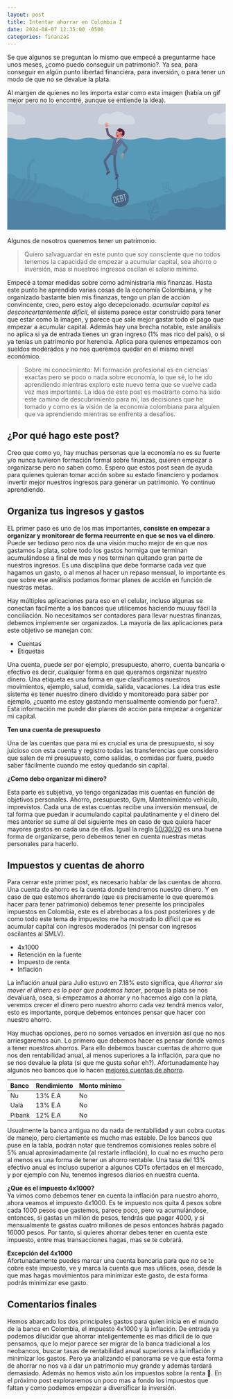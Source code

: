 ```yaml
---
layout: post
title: Intentar ahorrar en Colombia I
date: 2024-08-07 12:35:00 -0500
categories: finanzas
---
```


Se que algunos se preguntan lo mismo que empecé a preguntarme hace unos meses, ¿como puedo conseguir un patrimonio?. Ya sea, para conseguir en algún punto libertad financiera, para inversión, o para tener un modo de que no se devalue la plata. 

Al margen de quienes no les importa estar como esta imagen (había un gif mejor pero no lo encontré, aunque se entiende la idea).
![Ahogandose en la deuda](/assets/img/debt.gif)

Algunos de nosotros queremos tener un patrimonio.

> Quiero salvaguardar en este punto que soy consciente que no todos tenemos la capacidad de empezar a acumular capital, sea ahorro o inversión, mas si nuestros ingresos oscilan el salario mínimo.

Empecé a tomar medidas  sobre como administraría mis finanzas. Hasta este punto he aprendido varias cosas de la economía Colombiana, y he organizado bastante bien mis finanzas, tengo un plan de acción convincente, creo, pero estoy algo decepcionado. *acumular capital es desconcertantemente difícil*, el sistema parece estar construido para tener que estar como la imagen, y parece que sale mejor gastar todo el pago que empezar a acumular capital. Además hay una brecha notable, este análisis no aplica si ya de entrada tienes un gran ingreso (1% mas rico del país), o si ya tenías un patrimonio por herencia. Aplica para quienes empezamos con sueldos moderados y no nos queremos quedar en el mismo nivel económico.

> Sobre mi conocimiento: Mi formación profesional es en ciencias exactas pero se poco o nada sobre economía, lo que sé, lo he ido aprendiendo mientras exploro este nuevo tema que se vuelve cada vez mas importante. La idea de este post es mostrarte como ha sido este camino de descubrimiento para mi, las decisiones que he tomado y como es la visión de la economía colombiana para alguien que va aprendiendo mientras se enfrenta a desafíos.

## ¿Por qué hago este post?
Creo que como yo, hay muchas personas que la economía no es su fuerte y/o nunca tuvieron formación formal sobre finanzas, quieren empezar a organizarse pero no saben como. Espero que estos post sean de ayuda para quienes quieran tomar acción sobre su estado financiero y podamos invertir mejor nuestros ingresos para generar un patrimonio. Yo continuo aprendiendo.

## Organiza tus ingresos y gastos
EL primer paso es uno de los mas importantes, **consiste en empezar a organizar y monitorear de forma recurrente en que se nos va el dinero**. Puede ser tedioso pero nos da una visión mucho mejor de en que nos gastamos la plata, sobre todo los gastos hormiga que terminan acumulándose a final de mes y nos terminan quitando gran parte de nuestros ingresos. Es una disciplina que debe formarse cada vez que hagamos un gasto, o al menos al hacer un repaso mensual, lo importante es que sobre ese análisis podamos formar planes de acción en función de nuestras metas.

Hay múltiples aplicaciones para eso en el celular, incluso algunas se conectan fácilmente a los bancos que utilicemos haciendo muuuy fácil la conciliación. No necesitamos ser contadores para llevar nuestras finanzas, debemos implemente ser organizados. La mayoría de las aplicaciones para este objetivo se manejan con:
  * Cuentas
  * Etiquetas
  
Una cuenta, puede ser por ejemplo, presupuesto, ahorro, cuenta bancaria o efectivo es decir, cualquier forma en que queramos organizar nuestro dinero. Una etiqueta es una forma en que clasificamos nuestros movimientos, ejemplo, salud, comida, salida, vacaciones. La idea tras este sistema es tener nuestro dinero dividido y monitoreado para saber por ejemplo, ¿cuanto me estoy gastando mensualmente comiendo por fuera?. Esta información me puede dar planes de acción para empezar a organizar mi capital.

**Ten una cuenta de presupuesto**  

Una de las cuentas que para mi es crucial es una de presupuesto, si soy juicioso con esta cuenta y registro todas las transferencias que considero que salen de mi presupuesto, como salidas, o comidas por fuera, puedo saber fácilmente cuando me estoy quedando sin capital.

**¿Como debo organizar mi dinero?**  

Esta parte es subjetiva, yo tengo organizadas mis cuentas en función de objetivos personales. Ahorro, presupuesto, Gym, Mantenimiento vehículo, imprevistos. Cada una de estas cuentas recibe una inversión mensual, de tal forma que puedan ir acumulando capital paulatinamente y el dinero del mes anterior se sume al del siguiente mes en caso de que quiera hacer mayores gastos en cada una de ellas. Igual la regla [50/30/20](https://www.eleconomista.es/actualidad/noticias/11564289/01/22/4-formas-de-calcular-cuanto-deberias-estar-ahorrando-al-mes-segun-tu-situacion-y-posibilidades.html) es una buena forma de organizarse, pero debemos tener en cuenta nuestras metas personales para hacerlo.

## Impuestos y cuentas de ahorro
Para cerrar este primer post, es necesario hablar de las cuentas de ahorro. Una cuenta de ahorro es la cuenta donde tendremos nuestro dinero. Y en caso de que estemos ahorrando (que es precisamente lo que queremos hacer para tener patrimonio) debemos tener presente los principales impuestos en Colombia, este es el abrebocas a los post posteriores y de como todo este tema de impuestos me ha mostrado lo difícil que es acumular capital con ingresos moderados (ni pensar con ingresos oscilantes al SMLV).

  * 4x1000
  * Retención en la fuente
  * Impuesto de renta
  * Inflación

La inflación anual para Julio estuvo en 7.18% esto significa, que *Ahorrar sin mover el dinero es lo peor que podemos hacer*, porque la plata se nos devaluará, osea, si empezamos a ahorrar y no hacemos algo con la plata, veremos crecer el dinero pero nuestro ahorro cada vez tendrá menos valor, esto es importante, porque debemos entonces pensar que hacer con nuestro ahorro.

Hay muchas opciones, pero no somos versados en inversión así que no nos arriesgaremos aún. Lo primero que debemos hacer es pensar donde vamos a tener nuestros ahorros. Para ello debemos buscar cuentas de ahorro que nos den rentabilidad anual, al menos superiores a la inflación, para que no se nos devalue la plata (si que me gusta soñar eh?). Afortunadamente hay algunos neo bancos que lo hacen [mejores cuentas de ahorro](https://www.pulzo.com/economia/las-mejores-cuentas-ahorro-colombia-2024-nu-uala-mas-PP3630020A). 

| Banco  | Rendimiento | Monto mínimo |
|:-------|:------------|:-------------|
| Nu     | 13% E.A     | No           |
| Ualá   | 13% E.A     | No           |
| Pibank | 12% E.A     | No           |

Usualmente la banca antigua no da nada de rentabilidad y aun cobra cuotas de manejo, pero ciertamente es mucho mas estable. De los bancos que puse en la tabla, podrán notar que tendremos comisiones reales sobre el 5% anual aproximadamente (al restarle inflación), lo cual no es mucho pero al menos es una forma de tener un ahorro rentable. Una tasa del 13% efectivo anual es incluso superior a algunos CDTs ofertados en el mercado, y por ejemplo con Nu, tenemos ingresos diarios en nuestra cuenta.

**¿Que es el impuesto 4x1000?**  
Ya vimos como debemos tener en cuenta la inflación para nuestro ahorro, ahora veamos el impuesto 4x1000. Es te impuesto nos quita 4 pesos sobre cada 1000 pesos que gastemos, parece poco, pero va acumulándose, entonces, si gastas un millón de pesos, tendrás que pagar 4000, y si mensualmente te gastas cuatro millones de pesos entonces habrás pagado 16000 pesos. Por tanto, si quieres ahorrar debes tener en cuenta este impuesto, entre mas transacciones hagas, mas se te cobrará.

**Excepción del 4x1000**  
Afortunadamente puedes marcar una cuenta bancaria para que no se te cobre este impuesto, ve y marca la cuenta que mas utilices, osea, desde la que mas hagas movimientos para minimizar este gasto, de esta forma podrás minimizar ese gasto.

## Comentarios finales
Hemos abarcado los dos principales gastos para quien inicia en el mundo de la banca en Colombia, el impuesto 4x1000 y la inflación. De entrada ya podemos dilucidar que ahorrar inteligentemente es mas difícil de lo que pensamos, que lo mejor parece ser migrar de la banca tradicional a los neobancos, buscar tasas de rentabilidad anual superiores a la inflación y minimizar los gastos. Pero ya analizando el panorama se ve que esta forma de ahorrar no nos va a dar un patrimonio muy grande y además tardará demasiado. Además no hemos visto aún los impuestos sobre la renta 🫠. En el próximo post exploraremos un poco mas a fondo los impuestos que faltan y como podemos empezar a diversificar la inversión.
